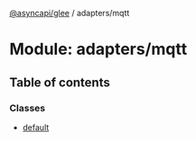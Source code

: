 [@asyncapi/glee](../README.md) / adapters/mqtt

# Module: adapters/mqtt

## Table of contents

### Classes

- [default](../classes/adapters_mqtt.default.md)
